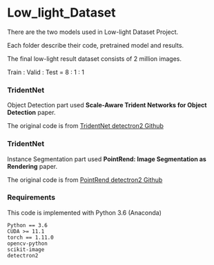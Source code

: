 # Low_light_Dataset

There are the two models used in Low-light Dataset Project.

Each folder describe their code, pretrained model and results.


The final low-light result dataset consists of 2 million images.

Train : Valid : Test = 8 : 1 : 1



### TridentNet
Object Detection part used **Scale-Aware Trident Networks for Object Detection** paper.

The original code is from [TridentNet detectron2 Github](https://github.com/facebookresearch/detectron2/tree/main/projects/TridentNet)

### TridentNet
Instance Segmentation part used **PointRend: Image Segmentation as Rendering** paper.

The original code is from [PointRend detectron2 Github](https://github.com/facebookresearch/detectron2/tree/main/projects/PointRend)


### Requirements

This code is implemented with Python 3.6 (Anaconda)

```
Python == 3.6
CUDA >= 11.1
torch == 1.11.0
opencv-python
scikit-image
detectron2
```
